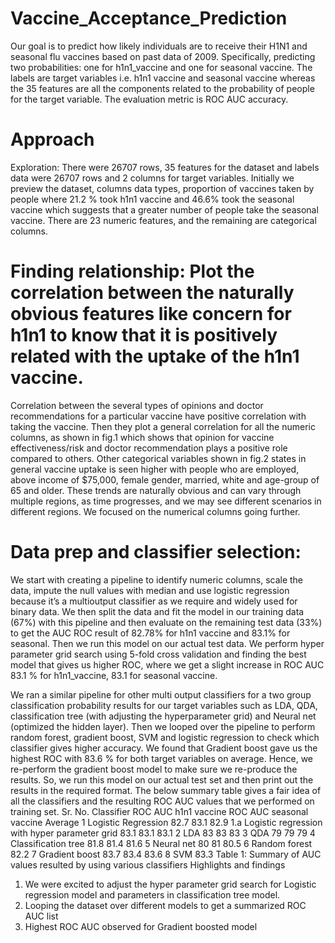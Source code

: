 # Vaccine_Acceptance_Prediction
Our goal is to predict how likely individuals are to receive their H1N1 and seasonal flu vaccines
based on past data of 2009. Specifically, predicting two probabilities: one for h1n1_vaccine and 
one for seasonal vaccine. The labels are target variables i.e. h1n1 vaccine and seasonal vaccine 
whereas the 35 features are all the components related to the probability of people for the target 
variable. The evaluation metric is ROC AUC accuracy.

# Approach 
Exploration: There were 26707 rows, 35 features for the dataset and labels data were 26707 rows and 2 columns for target variables. Initially we preview the dataset, columns data types, proportion of vaccines taken by people where 21.2 % took h1n1 vaccine and 46.6% took the seasonal vaccine which suggests that a greater number of people take the seasonal vaccine. There are 23 numeric features, and the remaining are categorical columns.
# Finding relationship: Plot the correlation between the naturally obvious features like concern for h1n1 to know that it is positively related with the uptake of the h1n1 vaccine.
Correlation between the several types of opinions and doctor recommendations for a particular vaccine have positive correlation with taking the vaccine. Then they plot a general correlation for all the numeric columns, as shown in fig.1 which shows that opinion for vaccine effectiveness/risk and doctor recommendation plays a positive role compared to others. Other categorical variables shown in fig.2 states in general vaccine uptake is seen higher with people who are employed, above income of $75,000, female gender, married, white and age-group of 65 and older. These trends are naturally obvious and can vary through multiple regions, as time progresses, and we may see different scenarios in different regions. We focused on the numerical columns going further. 
 

# Data prep and classifier selection: 
We start with creating a pipeline to identify numeric columns, scale the data, impute the null values with median and use logistic regression because it’s a multioutput classifier as we require and widely used for binary data. We then split the data and fit the model in our training data (67%) with this pipeline and then evaluate on the remaining test data (33%) to get the AUC ROC result of 82.78% for h1n1 vaccine and 83.1% for seasonal. Then we run this model on our actual test data. We perform hyper parameter grid search using 5-fold cross validation and finding the best model that gives us higher ROC, where we get a slight increase in ROC AUC 83.1 % for h1n1_vaccine, 83.1 for seasonal vaccine.


We ran a similar pipeline for other multi output classifiers for a two group classification probability results for our target variables such as LDA, QDA, classification tree (with adjusting the hyperparameter grid) and Neural net (optimized the hidden layer). 
Then we looped over the pipeline to perform random forest, gradient boost, SVM and logistic regression to check which classifier gives higher accuracy. We found that Gradient boost gave us the highest ROC with 83.6 % for both target variables on average. Hence, we re-perform the gradient boost model to make sure we re-produce the results. So, we run this model on our actual test set and then print out the results in the required format. The below summary table gives a fair idea of all the classifiers and the resulting ROC AUC values that we performed on training set.
Sr. No.	Classifier	ROC AUC h1n1 vaccine	ROC AUC seasonal vaccine	Average
1	Logistic Regression	82.7	83.1	82.9
1.a	Logistic regression with hyper parameter grid	83.1	83.1	83.1
2	LDA	83	83	83
3	QDA	79	79	79
4	Classification tree	81.8	81.4	81.6
5	Neural net	80	81	80.5
6	Random forest			82.2
7	Gradient boost	83.7	83.4	83.6
8	SVM			83.3
Table 1: Summary of AUC values resulted by using various classifiers
Highlights and findings
1. We were excited to adjust the hyper parameter grid search for Logistic regression model and parameters in classification tree model.
2. Looping the dataset over different models to get a summarized ROC AUC list
3. Highest ROC AUC observed for Gradient boosted model
